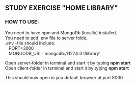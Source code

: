 
## STUDY EXERCISE "HOME LIBRARY"


### HOW TO USE:<br>
You need to have npm and MongoDb (locally) installed.<br>
You need to add .env file to server folde.<br>
.env -file should include:<br>
   &nbsp;&nbsp; PORT=3000<br>
   &nbsp;&nbsp; MONGODB_URI='mongodb://127.0.0.1/library'<br>

Open server-folder in terminal and start it by typing  **npm start**<br>
Open client-folder in terminal and start it by typing  **npm start**<br>

This should now open in you default browser at port 8000<br>
